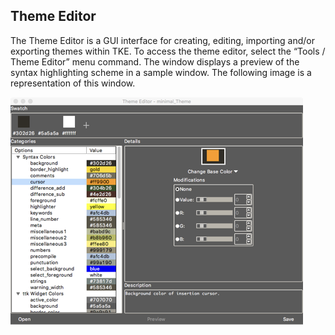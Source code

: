 ## Theme Editor

The Theme Editor is a GUI interface for creating, editing, importing and/or exporting themes within TKE. To access the theme editor, select the “Tools / Theme Editor” menu command. The window displays a preview of the syntax highlighting scheme in a sample window. The following image is a representation of this window.

![](assets/Theme-Editor.png "Theme Editor Window")
